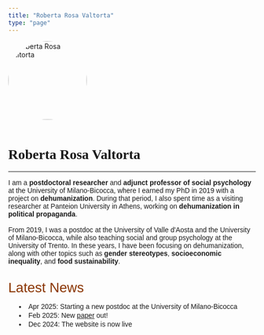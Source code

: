 ```yaml
---
title: "Roberta Rosa Valtorta"
type: "page"
---
```


<div style="text-align: left; margin-bottom: 2rem;">
  <img src="/picture.jpeg" alt="Roberta Rosa Valtorta" style="width:160px; border-radius: 50%; margin-bottom: 1rem;">
  <h1 style="font-family: Red Hat Text;">Roberta Rosa Valtorta</h1>

  <!-- social icons -->

---
<p style="font-family: 'Red Hat Text', sans-serif;">
  I am a <strong>postdoctoral researcher</strong> and <strong>adjunct professor of social psychology</strong> at the University of Milano-Bicocca, where I earned my PhD in 2019 with a project on <strong>dehumanization</strong>. During that period, I also spent time as a visiting researcher at Panteion University in Athens, working on <strong>dehumanization in political propaganda</strong>.
  <br><br> 
  From 2019, I was a postdoc at the University of Valle d'Aosta and the University of Milano-Bicocca, while also teaching social and group psychology at the University of Trento. In these years, I have been focusing on dehumanization, along with other topics such as <strong>gender stereotypes</strong>, <strong>socioeconomic inequality</strong>, and <strong>food sustainability</strong>.
  <br><br>
</p>

<span style="color: #8A3502; font-family: 'Red Hat Text', sans-serif; font-size: 28px;">Latest News</span>

<style>
  .news-list {
    font-family: 'Red Hat Text', sans-serif;
    color: var(--primary);
    padding-left: 20px;
    list-style-position: inside;
  }

  .news-list li {
    color: var(--primary);
    margin-top: 2px;
    padding-left: 2px; 
    list-style-type: disc;
  }
</style>

<ul class="news-list">
  <li>Apr 2025: Starting a new postdoc at the University of Milano-Bicocca</li>
  <li>Feb 2025: New <a href="publications/identity-and-inequality/">paper</a> out!</li>
  <li>Dec 2024: The website is now live</li>
</ul>


